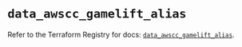 # `data_awscc_gamelift_alias`

Refer to the Terraform Registry for docs: [`data_awscc_gamelift_alias`](https://registry.terraform.io/providers/hashicorp/awscc/0.70.0/docs/data-sources/gamelift_alias).

